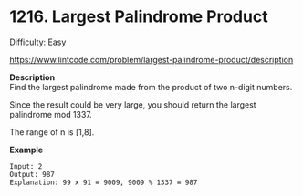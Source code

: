 # 1216. Largest Palindrome Product

Difficulty: Easy

https://www.lintcode.com/problem/largest-palindrome-product/description

**Description**  
Find the largest palindrome made from the product of two n-digit numbers.

Since the result could be very large, you should return the largest palindrome mod 1337.

The range of n is [1,8].

**Example**  
```
Input: 2
Output: 987
Explanation: 99 x 91 = 9009, 9009 % 1337 = 987
```
